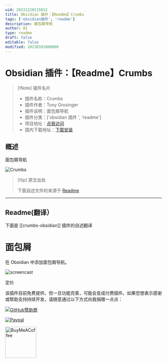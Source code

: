 ```yaml
---
uid: 20231220115812
title: Obsidian 插件：【Readme】Crumbs
tags: ['obsidian插件', 'readme']
description: 面包屑导航
author: AI
type: readme
draft: false
editable: false
modified: 20230101000000
---
```


# Obsidian 插件：【Readme】Crumbs

> [!Note] 插件名片
> - 插件名称：Crumbs
> - 插件作者：Tony Grosinger
> - 插件说明：面包屑导航
> - 插件分类：['obsidian 插件 ', 'readme']
> - 项目地址：[点我访问](https://github.com/tgrosinger/crumbs-obsidian)
> - 国内下载地址：[下载安装](https://pkmer.cn/products/plugin/pluginMarket/?crumbs-obsidian)

## 概述

面包屑导航

![Crumbs](https://cdn.pkmer.cn/covers/crumbs-obsidian.gif)

> [!tip] 原文出处
>
>下面自述文件的来源于 [Readme](https://ghproxy.net/https://raw.githubusercontent.com/tgrosinger/crumbs-obsidian/main/README.md)

---

## Readme(翻译）

下面是 [[crumbs-obsidian]] 插件的自述翻译

# 面包屑

在 Obsidian 中添加面包屑导航。

![screencast](https://cdn.pkmer.cn/covers/crumbs-obsidian_1_0.gif)

定价

该插件目前免费提供，但一旦功能完善，可能会变成付费插件。如果您想表示感谢或帮助支持持续开发，请随意通过以下方式向我捐赠一点点：

[![GitHub赞助商](https://img.shields.io/github/sponsors/tgrosinger?style=social)](https://github.com/sponsors/tgrosinger)

[![Paypal](https://img.shields.io/badge/paypal-tgrosinger-yellow?style=social&logo=paypal)](https://paypal.me/tgrosinger)

[<img src="https://cdn.buymeacoffee.com/buttons/v2/default-yellow.png" alt="BuyMeACoffee" width="100">](https://www.buymeacoffee.com/tgrosinger)
